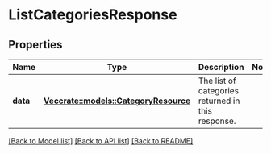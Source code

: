 # ListCategoriesResponse

## Properties

Name | Type | Description | Notes
------------ | ------------- | ------------- | -------------
**data** | [**Vec<crate::models::CategoryResource>**](CategoryResource.md) | The list of categories returned in this response.  | 

[[Back to Model list]](../README.md#documentation-for-models) [[Back to API list]](../README.md#documentation-for-api-endpoints) [[Back to README]](../README.md)


